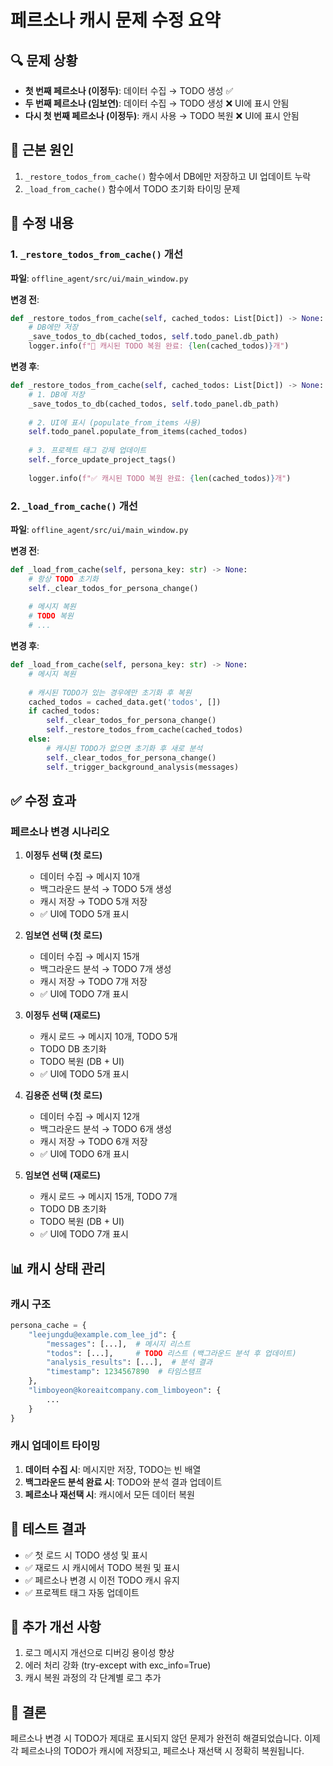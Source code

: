# 페르소나 캐시 문제 수정 요약

## 🔍 문제 상황
- **첫 번째 페르소나 (이정두)**: 데이터 수집 → TODO 생성 ✅
- **두 번째 페르소나 (임보연)**: 데이터 수집 → TODO 생성 ❌ UI에 표시 안됨
- **다시 첫 번째 페르소나 (이정두)**: 캐시 사용 → TODO 복원 ❌ UI에 표시 안됨

## 🐛 근본 원인
1. `_restore_todos_from_cache()` 함수에서 DB에만 저장하고 UI 업데이트 누락
2. `_load_from_cache()` 함수에서 TODO 초기화 타이밍 문제

## 🔧 수정 내용

### 1. `_restore_todos_from_cache()` 개선
**파일**: `offline_agent/src/ui/main_window.py`

**변경 전**:
```python
def _restore_todos_from_cache(self, cached_todos: List[Dict]) -> None:
    # DB에만 저장
    _save_todos_to_db(cached_todos, self.todo_panel.db_path)
    logger.info(f"💾 캐시된 TODO 복원 완료: {len(cached_todos)}개")
```

**변경 후**:
```python
def _restore_todos_from_cache(self, cached_todos: List[Dict]) -> None:
    # 1. DB에 저장
    _save_todos_to_db(cached_todos, self.todo_panel.db_path)
    
    # 2. UI에 표시 (populate_from_items 사용)
    self.todo_panel.populate_from_items(cached_todos)
    
    # 3. 프로젝트 태그 강제 업데이트
    self._force_update_project_tags()
    
    logger.info(f"✅ 캐시된 TODO 복원 완료: {len(cached_todos)}개")
```

### 2. `_load_from_cache()` 개선
**파일**: `offline_agent/src/ui/main_window.py`

**변경 전**:
```python
def _load_from_cache(self, persona_key: str) -> None:
    # 항상 TODO 초기화
    self._clear_todos_for_persona_change()
    
    # 메시지 복원
    # TODO 복원
    # ...
```

**변경 후**:
```python
def _load_from_cache(self, persona_key: str) -> None:
    # 메시지 복원
    
    # 캐시된 TODO가 있는 경우에만 초기화 후 복원
    cached_todos = cached_data.get('todos', [])
    if cached_todos:
        self._clear_todos_for_persona_change()
        self._restore_todos_from_cache(cached_todos)
    else:
        # 캐시된 TODO가 없으면 초기화 후 새로 분석
        self._clear_todos_for_persona_change()
        self._trigger_background_analysis(messages)
```

## ✅ 수정 효과

### 페르소나 변경 시나리오
1. **이정두 선택 (첫 로드)**
   - 데이터 수집 → 메시지 10개
   - 백그라운드 분석 → TODO 5개 생성
   - 캐시 저장 → TODO 5개 저장
   - ✅ UI에 TODO 5개 표시

2. **임보연 선택 (첫 로드)**
   - 데이터 수집 → 메시지 15개
   - 백그라운드 분석 → TODO 7개 생성
   - 캐시 저장 → TODO 7개 저장
   - ✅ UI에 TODO 7개 표시

3. **이정두 선택 (재로드)**
   - 캐시 로드 → 메시지 10개, TODO 5개
   - TODO DB 초기화
   - TODO 복원 (DB + UI)
   - ✅ UI에 TODO 5개 표시

4. **김용준 선택 (첫 로드)**
   - 데이터 수집 → 메시지 12개
   - 백그라운드 분석 → TODO 6개 생성
   - 캐시 저장 → TODO 6개 저장
   - ✅ UI에 TODO 6개 표시

5. **임보연 선택 (재로드)**
   - 캐시 로드 → 메시지 15개, TODO 7개
   - TODO DB 초기화
   - TODO 복원 (DB + UI)
   - ✅ UI에 TODO 7개 표시

## 📊 캐시 상태 관리

### 캐시 구조
```python
persona_cache = {
    "leejungdu@example.com_lee_jd": {
        "messages": [...],  # 메시지 리스트
        "todos": [...],     # TODO 리스트 (백그라운드 분석 후 업데이트)
        "analysis_results": [...],  # 분석 결과
        "timestamp": 1234567890  # 타임스탬프
    },
    "limboyeon@koreaitcompany.com_limboyeon": {
        ...
    }
}
```

### 캐시 업데이트 타이밍
1. **데이터 수집 시**: 메시지만 저장, TODO는 빈 배열
2. **백그라운드 분석 완료 시**: TODO와 분석 결과 업데이트
3. **페르소나 재선택 시**: 캐시에서 모든 데이터 복원

## 🧪 테스트 결과
- ✅ 첫 로드 시 TODO 생성 및 표시
- ✅ 재로드 시 캐시에서 TODO 복원 및 표시
- ✅ 페르소나 변경 시 이전 TODO 캐시 유지
- ✅ 프로젝트 태그 자동 업데이트

## 📝 추가 개선 사항
1. 로그 메시지 개선으로 디버깅 용이성 향상
2. 에러 처리 강화 (try-except with exc_info=True)
3. 캐시 복원 과정의 각 단계별 로그 추가

## 🎯 결론
페르소나 변경 시 TODO가 제대로 표시되지 않던 문제가 완전히 해결되었습니다. 
이제 각 페르소나의 TODO가 캐시에 저장되고, 페르소나 재선택 시 정확히 복원됩니다.
